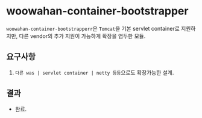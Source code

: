 # woowahan-container-bootstrapper

`woowahan-container-bootstrapperr`은 `Tomcat`을 기본 servlet container로 지원하지만, 다른 vendor의 추가 지원이 가능하게 확장을 염두한 모듈.

## 요구사항
1. `다른 was | servlet container | netty 등등`으로도 확장가능한 설계.

## 결과
* 완료.